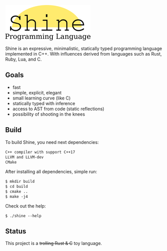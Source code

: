 ![Shine programming language](docs/shineLogo.png)

 Shine is an expressive, minimalistic, statically typed programming language implemented in C++.
 With influences derived from languages such as Rust, Ruby, Lua, and C.

## Goals

  - fast
  - simple, explicit, elegant
  - small learning curve (like C)
  - statically typed with inference
  - access to AST from code (static reflections)
  - possibility of shooting in the knees

## Build

 To build Shine, you need next dependencies:
 
    C++ compiler with support C++17
    LLVM and LLVM-dev
    CMake
    
 After installing all dependencies, simple run:
 
    $ mkdir build
    $ cd build
    $ cmake ..
    $ make -j4

 Check out the help:

    $ ./shine --help

## Status

  This project is a ~~trolling Rust & C~~ toy language. 